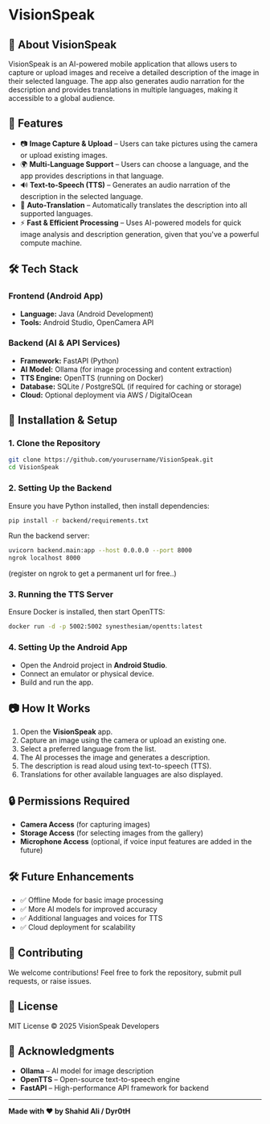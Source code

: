 # VisionSpeak

## 📌 About VisionSpeak
VisionSpeak is an AI-powered mobile application that allows users to capture or upload images and receive a detailed description of the image in their selected language. The app also generates audio narration for the description and provides translations in multiple languages, making it accessible to a global audience.

## 🎯 Features
- 📷 **Image Capture & Upload** – Users can take pictures using the camera or upload existing images.
- 🌍 **Multi-Language Support** – Users can choose a language, and the app provides descriptions in that language.
- 🔊 **Text-to-Speech (TTS)** – Generates an audio narration of the description in the selected language.
- 🔄 **Auto-Translation** – Automatically translates the description into all supported languages.
- ⚡ **Fast & Efficient Processing** – Uses AI-powered models for quick image analysis and description generation, given that you've a powerful compute machine.

## 🛠️ Tech Stack
### **Frontend (Android App)**
- **Language:** Java (Android Development)
- **Tools:** Android Studio, OpenCamera API

### **Backend (AI & API Services)**
- **Framework:** FastAPI (Python)
- **AI Model:** Ollama (for image processing and content extraction)
- **TTS Engine:** OpenTTS (running on Docker)
- **Database:** SQLite / PostgreSQL (if required for caching or storage)
- **Cloud:** Optional deployment via AWS / DigitalOcean

## 🚀 Installation & Setup
### **1. Clone the Repository**
```sh
git clone https://github.com/yourusername/VisionSpeak.git
cd VisionSpeak
```

### **2. Setting Up the Backend**
Ensure you have Python installed, then install dependencies:
```sh
pip install -r backend/requirements.txt
```
Run the backend server:
```sh
uvicorn backend.main:app --host 0.0.0.0 --port 8000
ngrok localhost 8000
```
(register on ngrok to get a permanent url for free..)

### **3. Running the TTS Server**
Ensure Docker is installed, then start OpenTTS:
```sh
docker run -d -p 5002:5002 synesthesiam/opentts:latest
```

### **4. Setting Up the Android App**
- Open the Android project in **Android Studio**.
- Connect an emulator or physical device.
- Build and run the app.

## 📷 How It Works
1. Open the **VisionSpeak** app.
2. Capture an image using the camera or upload an existing one.
3. Select a preferred language from the list.
4. The AI processes the image and generates a description.
5. The description is read aloud using text-to-speech (TTS).
6. Translations for other available languages are also displayed.

## 🔒 Permissions Required
- **Camera Access** (for capturing images)
- **Storage Access** (for selecting images from the gallery)
- **Microphone Access** (optional, if voice input features are added in the future)

## 🛠️ Future Enhancements
- ✅ Offline Mode for basic image processing
- ✅ More AI models for improved accuracy
- ✅ Additional languages and voices for TTS
- ✅ Cloud deployment for scalability

## 🤝 Contributing
We welcome contributions! Feel free to fork the repository, submit pull requests, or raise issues.

## 📜 License
MIT License © 2025 VisionSpeak Developers

## 🌟 Acknowledgments
- **Ollama** – AI model for image description
- **OpenTTS** – Open-source text-to-speech engine
- **FastAPI** – High-performance API framework for backend

---
**Made with ❤️ by Shahid Ali / Dyr0tH**
